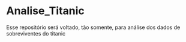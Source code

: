 # Analise_Titanic
Esse repositório será voltado, tão somente, para análise dos dados de sobreviventes do titanic
